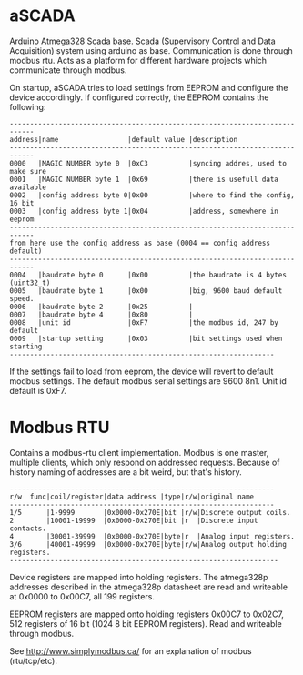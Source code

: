 # aSCADA
Arduino Atmega328 Scada base. Scada (Supervisory Control and Data Acquisition) system using arduino as base.
Communication is done through modbus rtu. Acts as a platform for different hardware projects which communicate through 
modbus.

On startup, aSCADA tries to load settings from EEPROM and configure the device accordingly. If configured correctly, the EEPROM contains the following: 
```
----------------------------------------------------------------------------
address|name                 |default value |description
----------------------------------------------------------------------------
0000   |MAGIC NUMBER byte 0  |0xC3          |syncing addres, used to make sure
0001   |MAGIC NUMBER byte 1  |0x69          |there is usefull data available
0002   |config address byte 0|0x00          |where to find the config, 16 bit
0003   |config address byte 1|0x04          |address, somewhere in eeprom
----------------------------------------------------------------------------
from here use the config address as base (0004 == config address default)
----------------------------------------------------------------------------
0004   |baudrate byte 0      |0x00          |the baudrate is 4 bytes (uint32_t) 
0005   |baudrate byte 1      |0x00          |big, 9600 baud default speed.
0006   |baudrate byte 2      |0x25          |
0007   |baudrate byte 4      |0x80          |
0008   |unit id              |0xF7          |the modbus id, 247 by default
0009   |startup setting      |0x03          |bit settings used when starting
-----------------------------------------------------------------
```

If the settings fail to load from eeprom, the device will revert to default modbus settings. The default modbus serial settings are 9600 8n1. Unit id default is 0xF7.

# Modbus RTU
Contains a modbus-rtu client implementation. Modbus is one master, multiple clients, which only respond on addressed requests. 
Because of history naming of addresses are a bit weird, but that's history.

```
-----------------------------------------------------------------
r/w  func|coil/register|data address |type|r/w|original name
-----------------------------------------------------------------
1/5      |1-9999       |0x0000-0x270E|bit |r/w|Discrete output coils.
2        |10001-19999  |0x0000-0x270E|bit |r  |Discrete input contacts.
4        |30001-39999  |0x0000-0x270E|byte|r  |Analog input registers.
3/6      |40001-49999  |0x0000-0x270E|byte|r/w|Analog output holding registers.
------------------------------------------------------------------
```

Device registers are mapped into holding registers. The atmega328p addresses described in the atmega328p datasheet are read and writeable at 0x0000 to 0x00C7, all 199 registers. 

EEPROM registers are mapped onto holding registers 0x00C7 to 0x02C7, 512 registers of 16 bit (1024 8 bit EEPROM registers). Read and writeable through modbus.

See http://www.simplymodbus.ca/ for an explanation of modbus (rtu/tcp/etc). 
